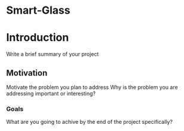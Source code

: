 # Smart-Glass
<h1>Introduction</h1>
Write a brief summary of your project
<h2>Motivation</h2>
Motivate the problem you plan to address
Why is the problem you are addressing important or interesting?
<h3>Goals</h3>
What are you going to achive by the end of the project specifically?
